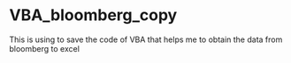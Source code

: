 # VBA_bloomberg_copy

This is using to save the code of VBA that helps me to obtain the data from bloomberg to excel
